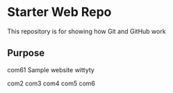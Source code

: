 # Starter Web Repo

This repository is for showing how Git and GitHub work

## Purpose
com61
Sample website wittyty

com2
com3
com4
com5
com6